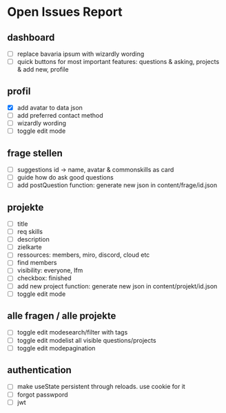 # Open Issues Report

## dashboard
- [ ] replace bavaria ipsum with wizardly wording
- [ ] quick buttons for most important features: questions & asking, projects & add new, profile

## profil
- [x] add avatar to data json
- [ ] add preferred contact method
- [ ] wizardly wording
- [ ] toggle edit mode

## frage stellen
- [ ] suggestions id -> name, avatar & commonskills as card
- [ ] guide how do ask good questions
- [ ] add postQuestion function: generate new json in content/frage/id.json

## projekte
- [ ] title
- [ ] req skills
- [ ] description
- [ ] zielkarte
- [ ] ressources: members, miro, discord, cloud etc
- [ ] find members
- [ ] visibility: everyone, lfm
- [ ] checkbox: finished
- [ ] add new project function: generate new json in content/projekt/id.json
- [ ] toggle edit mode

## alle fragen / alle projekte
- [ ] toggle edit modesearch/filter with tags
- [ ] toggle edit modelist all visible questions/projects
- [ ] toggle edit modepagination

## authentication
- [ ] make useState persistent through reloads. use cookie for it
- [ ] forgot passwpord
- [ ] jwt